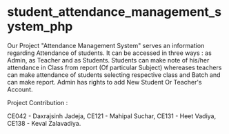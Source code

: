 # student_attendance_management_system_php

Our Project "Attendance Management System" serves an information regarding Attendance of students. It can be accessed in three ways : as Admin, as Teacher and as Students. Students can make note of his/her attendance in Class from report (Of particular Subject) whereases teachers can make attendance of students selecting respective class and Batch and can make report. Admin has rights to add New Student Or Teacher's Account.

Project Contribution :

CE042 - Daxrajsinh Jadeja, CE121 - Mahipal Suchar, CE131 - Heet Vadiya, CE138 - Keval Zalavadiya.
